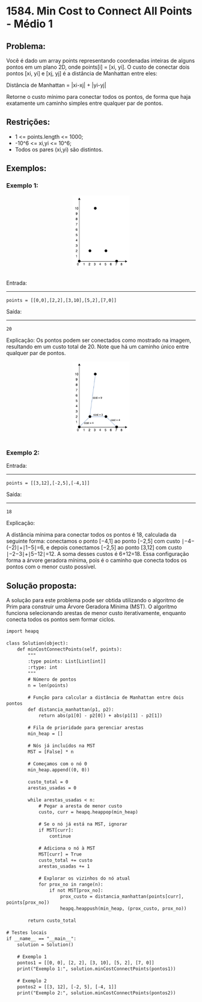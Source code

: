 # 1584. Min Cost to Connect All Points - Médio 1

## Problema:
> 
Você é dado um array points representando coordenadas inteiras de alguns pontos em um plano 2D, onde points[i] = [xi, yi].
O custo de conectar dois pontos [xi, yi] e [xj, yj] é a distância de Manhattan entre eles:

Distância de Manhattan = |xi-xj| + |yi-yj|

Retorne o custo mínimo para conectar todos os pontos, de forma que haja exatamente um caminho simples entre qualquer par de pontos.

## Restrições:
- 1 <= points.length <= 1000;<br>
- -10^6 <= xi,yi <= 10^6;<br>
- Todos os pares (xi,yi) são distintos.<br>

## Exemplos:

### Exemplo 1:

<div style="text-align: center;">
    <img src="../images/exemplo1questao1584.png" alt="Exemplo 1" style="max-width: 30%; height: auto;">
</div>
</br>

Entrada: 

****
```
points = [[0,0],[2,2],[3,10],[5,2],[7,0]]
```

Saída:

****
```
20
```

Explicação:
Os pontos podem ser conectados como mostrado na imagem, resultando em um custo total de 20. Note que há um caminho único entre qualquer par de pontos.

<div style="text-align: center;">
    <img src="../images/exemplo1explicacaoquestao1293.png" alt="Exemplo 1 Explicação" style="max-width: 30%; height: auto;">
</div>
</br>

### Exemplo 2:

Entrada: 

****
```
points = [[3,12],[-2,5],[-4,1]]
```

Saída:

****
```
18
```

Explicação:

A distância mínima para conectar todos os pontos é 18, calculada da seguinte forma: conectamos o ponto [−4,1] ao ponto [−2,5] com custo ∣−4−(−2)∣+∣1−5∣=6, e depois conectamos [−2,5] ao ponto [3,12] com custo ∣−2−3∣+∣5−12∣=12. A soma desses custos é 6+12=18. Essa configuração forma a árvore geradora mínima, pois é o caminho que conecta todos os pontos com o menor custo possível.

## Solução proposta:
A solução para este problema pode ser obtida utilizando o algoritmo de Prim para construir uma Árvore Geradora Mínima (MST). O algoritmo funciona selecionando arestas de menor custo iterativamente, enquanto conecta todos os pontos sem formar ciclos.

```
import heapq

class Solution(object):
    def minCostConnectPoints(self, points):
        """
        :type points: List[List[int]]
        :rtype: int
        """
        # Número de pontos
        n = len(points)
        
        # Função para calcular a distância de Manhattan entre dois pontos
        def distancia_manhattan(p1, p2):
            return abs(p1[0] - p2[0]) + abs(p1[1] - p2[1])
        
        # Fila de prioridade para gerenciar arestas
        min_heap = []
        
        # Nós já incluídos na MST
        MST = [False] * n
        
        # Começamos com o nó 0
        min_heap.append((0, 0))
        
        custo_total = 0
        arestas_usadas = 0
        
        while arestas_usadas < n:
            # Pegar a aresta de menor custo
            custo, curr = heapq.heappop(min_heap)
            
            # Se o nó já está na MST, ignorar
            if MST[curr]:
                continue
            
            # Adiciona o nó à MST
            MST[curr] = True
            custo_total += custo
            arestas_usadas += 1
            
            # Explorar os vizinhos do nó atual
            for prox_no in range(n):
                if not MST[prox_no]:
                    prox_custo = distancia_manhattan(points[curr], points[prox_no])
                    heapq.heappush(min_heap, (prox_custo, prox_no))
        
        return custo_total

# Testes locais
if __name__ == "__main__":
    solution = Solution()
    
    # Exemplo 1
    pontos1 = [[0, 0], [2, 2], [3, 10], [5, 2], [7, 0]]
    print("Exemplo 1:", solution.minCostConnectPoints(pontos1))

    # Exemplo 2
    pontos2 = [[3, 12], [-2, 5], [-4, 1]]
    print("Exemplo 2:", solution.minCostConnectPoints(pontos2))
```
